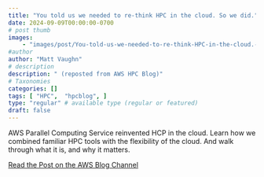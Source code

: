 ```yaml
---
title: "You told us we needed to re-think HPC in the cloud. So we did."
date: 2024-09-09T00:00:00-0700
# post thumb
images:
    - "images/post/You-told-us-we-needed-to-re-think-HPC-in-the-cloud.-So-we-did.-1120x630.png"
#author
author: "Matt Vaughn"
# description
description: " (reposted from AWS HPC Blog)"
# Taxonomies
categories: []
tags: [ "HPC",  "hpcblog", ]
type: "regular" # available type (regular or featured)
draft: false
---
```


AWS Parallel Computing Service reinvented HCP in the cloud. Learn how we combined familiar HPC tools with the flexibility of the cloud. And walk through what it is, and why it matters.

<a href="https://aws.amazon.com/blogs/hpc/you-told-us-we-needed-to-re-think-hpc-in-the-cloud-so-we-did/" class="btn btn-primary btn-lg active" role="button" aria-pressed="true" style="margin-top: 8px;">Read the Post on the AWS Blog Channel</a>